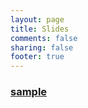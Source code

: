 ```yaml
---
layout: page
title: Slides
comments: false
sharing: false
footer: true
---
```


<h3 class="project">
  <a href="/slides/sample.html">sample</a>
</h3>
